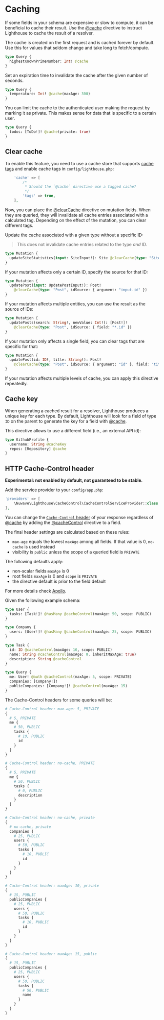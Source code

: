 # Caching

If some fields in your schema are expensive or slow to compute, it can be
beneficial to cache their result. Use the [@cache](../api-reference/directives.md#cache)
directive to instruct Lighthouse to cache the result of a resolver.

The cache is created on the first request and is cached forever by default.
Use this for values that seldom change and take long to fetch/compute.

```graphql
type Query {
  highestKnownPrimeNumber: Int! @cache
}
```

Set an expiration time to invalidate the cache after the given number of seconds.

```graphql
type Query {
  temperature: Int! @cache(maxAge: 300)
}
```

You can limit the cache to the authenticated user making the request by marking it as private.
This makes sense for data that is specific to a certain user.

```graphql
type Query {
  todos: [ToDo!]! @cache(private: true)
}
```

## Clear cache

To enable this feature, you need to use a cache store that supports [cache tags](https://laravel.com/docs/cache#cache-tags)
and enable cache tags in `config/lighthouse.php`:

```php
    'cache' => [
        /*
         * Should the `@cache` directive use a tagged cache?
         */
        'tags' => true,
    ],
```

Now, you can place the [@clearCache](../api-reference/directives.md#clearcache) directive on
mutation fields. When they are queried, they will invalidate all cache entries associated with
a calculated tag. Depending on the effect of the mutation, you can clear different tags.

Update the cache associated with a given type without a specific ID:

> This does not invalidate cache entries related to the type _and_ ID.

```graphql
type Mutation {
  updateSiteStatistics(input: SiteInput!): Site @clearCache(type: "Site")
}
```

If your mutation affects only a certain ID, specify the source for that ID:

```graphql
type Mutation {
  updatePost(input: UpdatePostInput!): Post!
    @clearCache(type: "Post", idSource: { argument: "input.id" })
}
```

If your mutation affects multiple entities, you can use the result as the source of IDs:

```graphql
type Mutation {
  updatePosts(search: String!, newValue: Int!): [Post!]!
    @clearCache(type: "Post", idSource: { field: "*.id" })
}
```

If your mutation only affects a single field, you can clear tags that are specific for that:

```graphql
type Mutation {
  updatePost(id: ID!, title: String!): Post!
    @clearCache(type: "Post", idSource: { argument: "id" }, field: "title")
}
```

If your mutation affects multiple levels of cache, you can apply this directive repeatedly.

## Cache key

When generating a cached result for a resolver, Lighthouse produces a unique key for each type.
By default, Lighthouse will look for a field of type `ID` on the parent to generate the key
for a field with [@cache](../api-reference/directives.md#cache).

This directive allows to use a different field (i.e., an external API id):

```graphql
type GithubProfile {
  username: String @cacheKey
  repos: [Repository] @cache
}
```

## HTTP Cache-Control header

**Experimental: not enabled by default, not guaranteed to be stable.**

Add the service provider to your `config/app.php`:

```php
'providers' => [
    \Nuwave\Lighthouse\CacheControl\CacheControlServiceProvider::class,
],
```

You can change the [`Cache-Control` header](https://developer.mozilla.org/de/docs/Web/HTTP/Headers/Cache-Control) of your response
regardless of [@cache](../api-reference/directives.md#cache)
by adding the [@cacheControl](../api-reference/directives.md#cachecontrol) directive to a field.

The final header settings are calculated based on these rules:

- `max-age` equals the lowest `maxAge` among all fields. If that value is 0, `no-cache` is used instead
- visibility is `public` unless the scope of a queried field is `PRIVATE`

The following defaults apply:

- non-scalar fields `maxAge` is 0
- root fields `maxAge` is 0 and `scope` is `PRIVATE`
- the directive default is prior to the field default

For more details check [Apollo](https://www.apollographql.com/docs/apollo-server/performance/caching/#calculating-cache-behavior).

Given the following example schema:

```graphql
type User {
  tasks: [Task!]! @hasMany @cacheControl(maxAge: 50, scope: PUBLIC)
}

type Company {
  users: [User!]! @hasMany @cacheControl(maxAge: 25, scope: PUBLIC)
}

type Task {
  id: ID @cacheControl(maxAge: 10, scope: PUBLIC)
  name: String @cacheControl(maxAge: 0, inheritMaxAge: true)
  description: String @cacheControl
}

type Query {
  me: User! @auth @cacheControl(maxAge: 5, scope: PRIVATE)
  companies: [Company!]!
  publicCompanies: [Company!]! @cacheControl(maxAge: 15)
}
```

The Cache-Control headers for some queries will be:

```graphql
# Cache-Control header: max-age: 5, PRIVATE
{
  # 5, PRIVATE
  me {
    # 50, PUBLIC
    tasks {
      # 10, PUBLIC
      id
    }
  }
}

# Cache-Control header: no-cache, PRIVATE
{
  # 5, PRIVATE
  me {
    # 50, PUBLIC
    tasks {
      # 0, PUBLIC
      description
    }
  }
}

# Cache-Control header: no-cache, private
{
  # no-cache, private
  companies {
    # 25, PUBLIC
    users {
      # 50, PUBLIC
      tasks {
        # 10, PUBLIC
        id
      }
    }
  }
}

# Cache-Control header: maxAge: 10, private
{
  # 15, PUBLIC
  publicCompanies {
    # 25, PUBLIC
    users {
      # 50, PUBLIC
      tasks {
        # 10, PUBLIC
        id
      }
    }
  }
}

# Cache-Control header: maxAge: 15, public
{
  # 15, PUBLIC
  publicCompanies {
    # 25, PUBLIC
    users {
      # 50, PUBLIC
      tasks {
        # 50, PUBLIC
        name
      }
    }
  }
}
```
